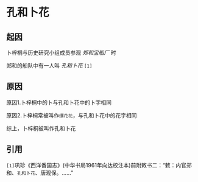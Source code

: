 # 孔和卜花

## 起因

卜梓桐与历史研究小组成员参观 _郑和宝船厂_ 时

郑和的船队中有一人叫 _孔和卜花_ `[1]`

## 原因

原因1.卜梓桐中的卜与孔和卜花中的卜字相同

原因2.卜梓桐常被叫作`缥花花`，与孔和卜花中的花字相同

综上，卜梓桐被叫作孔和卜花

## 引用

`[1]`巩珍《西洋番国志》(中华书局1961年向达校注本)前附敕书二：“敕：内官郑和、`孔和卜花`、唐观保。……”
